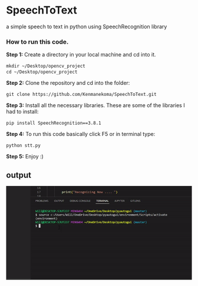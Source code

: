 # SpeechToText
a simple speech to text in python using SpeechRecognition library

  
### How to run this code.
  
**Step 1:** Create a directory in your local machine and cd into it.
```
mkdir ~/Desktop/opencv_project
cd ~/Desktop/opencv_project
```
**Step 2:** Clone the repository and cd into the folder:

```
git clone https://github.com/Kenmanekoma/SpeechToText.git
```

**Step 3:** Install all the necessary libraries. These are some of the libraries I had to install:

```
pip install SpeechRecognition==3.8.1
```

**Step 4:** To run this code basically click F5 or in terminal type:

```
python stt.py
```

**Step 5:** Enjoy :)
## output

  ![alt text](image/sttexample.gif)
